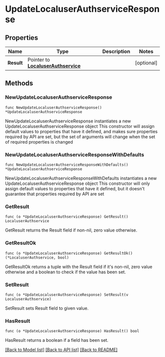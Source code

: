 # UpdateLocaluserAuthserviceResponse

## Properties

Name | Type | Description | Notes
------------ | ------------- | ------------- | -------------
**Result** | Pointer to [**LocaluserAuthservice**](LocaluserAuthservice.md) |  | [optional] 

## Methods

### NewUpdateLocaluserAuthserviceResponse

`func NewUpdateLocaluserAuthserviceResponse() *UpdateLocaluserAuthserviceResponse`

NewUpdateLocaluserAuthserviceResponse instantiates a new UpdateLocaluserAuthserviceResponse object
This constructor will assign default values to properties that have it defined,
and makes sure properties required by API are set, but the set of arguments
will change when the set of required properties is changed

### NewUpdateLocaluserAuthserviceResponseWithDefaults

`func NewUpdateLocaluserAuthserviceResponseWithDefaults() *UpdateLocaluserAuthserviceResponse`

NewUpdateLocaluserAuthserviceResponseWithDefaults instantiates a new UpdateLocaluserAuthserviceResponse object
This constructor will only assign default values to properties that have it defined,
but it doesn't guarantee that properties required by API are set

### GetResult

`func (o *UpdateLocaluserAuthserviceResponse) GetResult() LocaluserAuthservice`

GetResult returns the Result field if non-nil, zero value otherwise.

### GetResultOk

`func (o *UpdateLocaluserAuthserviceResponse) GetResultOk() (*LocaluserAuthservice, bool)`

GetResultOk returns a tuple with the Result field if it's non-nil, zero value otherwise
and a boolean to check if the value has been set.

### SetResult

`func (o *UpdateLocaluserAuthserviceResponse) SetResult(v LocaluserAuthservice)`

SetResult sets Result field to given value.

### HasResult

`func (o *UpdateLocaluserAuthserviceResponse) HasResult() bool`

HasResult returns a boolean if a field has been set.


[[Back to Model list]](../README.md#documentation-for-models) [[Back to API list]](../README.md#documentation-for-api-endpoints) [[Back to README]](../README.md)


